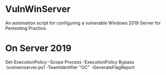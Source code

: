 # VulnWinServer
An automation script for configuring a vulnerable Windows 2019 Server for Pentesting Practice.

# On Server 2019
Set-ExecutionPolicy -Scope Process -ExecutionPolicy Bypass
.\vulnwinserver.ps1 -TeamIdentifier "OC" -GenerateFlagReport

